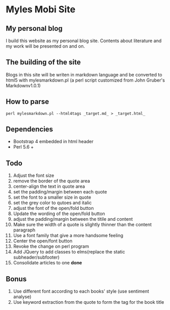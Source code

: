 # Myles Mobi Site 

## My personal blog

I build this website as my personal blog site. Contents about literature and my work will be presented on and on.

## The building of the site

Blogs in this site will be writen in markdown language and be converted to html5 with mylesmarkdown.pl (a perl script customized from John Gruber's Markdownv1.0.1)

## How to parse

`perl mylesmarkdown.pl --html4tags _target.md_ > _target.html_`

## Dependencies

* Bootstrap 4 embedded in html header 
* Perl 5.6 + 

## Todo
1. Adjust the font size
1. remove the border of the quote area
1. center-align the text in quote area
1. set the padding/margin between each quote
1. set the font to a smaller size in quote
1. set the grey color to qutoes and italic
1. adjust the font of the open/fold button
1. Update the wording of the open/fold button
1. adjust the padding/margin between the titile and content
1. Make sure the width of a quote is slightly thinner than the content paragraph
1. Use a font family that give a more handsome feeling
1. Center the open/font button
1. Revoke the change on perl program
1. Add JQuery to add classes to elms(replace the static subheader/subfooter)
1. Consolidate articles to one **done**

## Bonus
1. Use different font according to each books' style (use sentiment analyse)
1. Use keyword extraction from the quote to form the tag for the book title